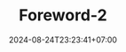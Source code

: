 ---
weight: 500
title: "Foreword-2"
description: "Telkom University"
icon: "school"
date: "2024-08-24T23:23:41+07:00"
lastmod: "2024-08-24T23:23:41+07:00"
draft: false
toc: true
---